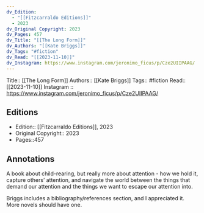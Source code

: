 ```yaml
---
dv_Edition:
  - "[[Fitzcarraldo Editions]]"
  - 2023
dv_Original Copyright: 2023
dv_Pages: 457
dv_Title: "[[The Long Form]]"
dv_Authors: "[[Kate Briggs]]"
dv_Tags: "#fiction"
dv_Read: "[[2023-11-10]]"
dv_Instagram: https://www.instagram.com/jeronimo_ficus/p/Cze2UIIPAAG/
---
```

Title:: [[The Long Form]]
Authors:: [[Kate Briggs]]
Tags:: #fiction 
Read:: [[2023-11-10]]
Instagram :: https://www.instagram.com/jeronimo_ficus/p/Cze2UIIPAAG/

## Editions
- Edition:: [[Fitzcarraldo Editions]], 2023
- Original Copyright:: 2023
- Pages::457

## Annotations

A book about child-rearing, but really more about attention - how we hold it, capture others’ attention, and navigate the world between the things that demand our attention and the things we want to escape our attention into.   
  
Briggs includes a bibliography/references section, and I appreciated it. More novels should have one.